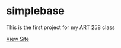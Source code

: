 # simplebase
This is the first project for my ART 258 class

[View Site](https://johndoenma.github.io/simplebase)
